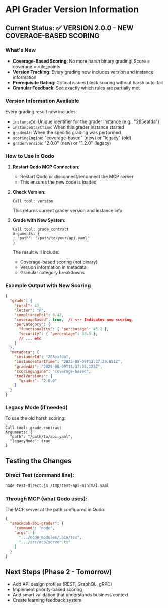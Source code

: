 # API Grader Version Information

## Current Status: ✅ VERSION 2.0.0 - NEW COVERAGE-BASED SCORING

### What's New
- **Coverage-Based Scoring**: No more harsh binary grading! Score = coverage × rule_points
- **Version Tracking**: Every grading now includes version and instance information
- **Prerequisite Gating**: Critical issues block scoring without harsh auto-fail
- **Granular Feedback**: See exactly which rules are partially met

### Version Information Available
Every grading result now includes:
- `instanceId`: Unique identifier for the grader instance (e.g., "285eafda")
- `instanceStartTime`: When this grader instance started
- `gradedAt`: When the specific grading was performed
- `scoringEngine`: "coverage-based" (new) or "legacy" (old)
- `graderVersion`: "2.0.0" (new) or "1.2.0" (legacy)

### How to Use in Qodo

1. **Restart Qodo MCP Connection**:
   - Restart Qodo or disconnect/reconnect the MCP server
   - This ensures the new code is loaded

2. **Check Version**:
   ```
   Call tool: version
   ```
   This returns current grader version and instance info

3. **Grade with New System**:
   ```
   Call tool: grade_contract
   Arguments: {
     "path": "/path/to/your/api.yaml"
   }
   ```
   
   The result will include:
   - Coverage-based scoring (not binary)
   - Version information in metadata
   - Granular category breakdowns

### Example Output with New Scoring

```json
{
  "grade": {
    "total": 42,
    "letter": "F",
    "compliancePct": 0.42,
    "coverageBased": true,  // <-- Indicates new scoring
    "perCategory": {
      "functionality": { "percentage": 45.2 },
      "security": { "percentage": 38.5 },
      // ... etc
    }
  },
  "metadata": {
    "instanceId": "285eafda",
    "instanceStartTime": "2025-08-09T13:37:29.851Z",
    "gradedAt": "2025-08-09T13:37:35.123Z",
    "scoringEngine": "coverage-based",
    "toolVersions": {
      "grader": "2.0.0"
    }
  }
}
```

### Legacy Mode (if needed)
To use the old harsh scoring:
```
Call tool: grade_contract
Arguments: {
  "path": "/path/to/api.yaml",
  "legacyMode": true
}
```

## Testing the Changes

### Direct Test (command line):
```bash
node test-direct.js /tmp/test-api-minimal.yaml
```

### Through MCP (what Qodo uses):
The MCP server at the path configured in Qodo:
```json
{
  "smackdab-api-grader": {
    "command": "node",
    "args": [
      ".../node_modules/.bin/tsx",
      ".../src/mcp/server.ts"
    ]
  }
}
```

## Next Steps (Phase 2 - Tomorrow)
- Add API design profiles (REST, GraphQL, gRPC)
- Implement priority-based scoring
- Add smart validation that understands business context
- Create learning feedback system